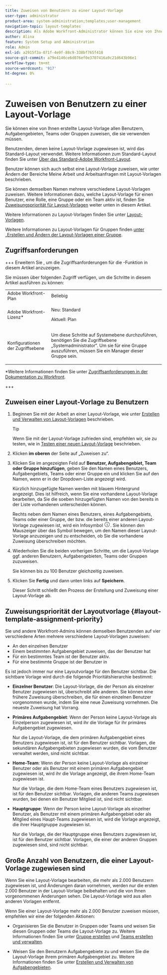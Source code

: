 ```yaml
---
title: Zuweisen von Benutzern zu einer Layout-Vorlage
user-type: administrator
product-area: system-administration;templates;user-management
navigation-topic: layout-templates
description: Als Adobe Workfront-Administrator können Sie eine von Ihnen erstellte Layout-Vorlage allen Benutzenden, Aufgabengebieten, Teams oder Gruppen zuweisen, die sie verwenden müssen.
author: Alina
feature: System Setup and Administration
role: Admin
exl-id: a2915f3a-071f-4e9f-88c9-338bf765f418
source-git-commit: a79e4146ce6d076ef0e3707416a9c21d643b96e1
workflow-type: tm+mt
source-wordcount: '917'
ht-degree: 0%

---
```


# Zuweisen von Benutzern zu einer Layout-Vorlage

Sie können eine von Ihnen erstellte Layout-Vorlage allen Benutzern, Aufgabengebieten, Teams oder Gruppen zuweisen, die sie verwenden müssen.

Benutzenden, denen keine Layout-Vorlage zugewiesen ist, wird das Standard-Layout verwendet. Weitere Informationen zum Standard-Layout finden Sie unter [Über das Standard-Adobe Workfront-Layout](../../../administration-and-setup/customize-workfront/use-layout-templates/about-the-default-wf-layout.md).

Benutzer können sich auch selbst eine Layout-Vorlage zuweisen, wie unter Ändern der Bereiche Meine Arbeit und Arbeitsanfragen mit Layout-Vorlagen beschrieben.

Sie können demselben Namen mehrere verschiedene Layout-Vorlagen zuweisen. Weitere Informationen dazu, welche Layout-Vorlage für einen Benutzer, eine Rolle, eine Gruppe oder ein Team aktiv ist, finden Sie [Zuweisungspriorität für Layout-Vorlagen](#layout-template-assignment-priority) weiter unten in diesem Artikel.

Weitere Informationen zu Layout-Vorlagen finden Sie unter [Layout-Vorlagen](../../../administration-and-setup/customize-workfront/use-layout-templates/use-layout-templates-customize-ui.md).

Weitere Informationen zu Layout-Vorlagen für Gruppen finden [ unter „Erstellen und Ändern der Layout-Vorlagen einer Gruppe](../../../administration-and-setup/manage-groups/work-with-group-objects/create-and-modify-a-groups-layout-templates.md).

## Zugriffsanforderungen

+++ Erweitern Sie , um die Zugriffsanforderungen für die -Funktion in diesem Artikel anzuzeigen.

Sie müssen über folgenden Zugriff verfügen, um die Schritte in diesem Artikel ausführen zu können:

<table style="table-layout:auto"> 
 <col> 
 <col> 
 <tbody> 
  <tr> 
   <td role="rowheader">Adobe Workfront-Plan</td> 
   <td>Beliebig</td> 
  </tr> 
  <tr> 
   <td role="rowheader">Adobe Workfront-Lizenz*</td> 
   <td><p>Neu: Standard</p>
  <p> Aktuell: Plan</p>
   </td> 
  </tr> 
  <tr> 
   <td role="rowheader">Konfigurationen der Zugriffsebene</td> 
   <td> <p>Um diese Schritte auf Systemebene durchzuführen, benötigen Sie die Zugriffsebene „Systemadministrator“.
Um sie für eine Gruppe auszuführen, müssen Sie ein Manager dieser Gruppe sein.</p> </td> 
  </tr> 
 </tbody> 
</table>

*Weitere Informationen finden Sie unter [Zugriffsanforderungen in der Dokumentation zu Workfront](/help/quicksilver/administration-and-setup/add-users/access-levels-and-object-permissions/access-level-requirements-in-documentation.md).

+++

## Zuweisen einer Layout-Vorlage zu Benutzern

1. Beginnen Sie mit der Arbeit an einer Layout-Vorlage, wie unter [Erstellen und Verwalten von Layout-Vorlagen](../../../administration-and-setup/customize-workfront/use-layout-templates/create-and-manage-layout-templates.md) beschrieben.

   >[!TIP]
   >
   >Wenn Sie mit der Layout-Vorlage zufrieden sind, empfehlen wir, sie zu testen, wie in [Testen einer neuen Layout-Vorlage](../../../administration-and-setup/customize-workfront/use-layout-templates/test-a-layout-template.md) beschrieben.

1. Klicken **im oberen** der Seite auf „Zuweisen zu“.
1. Klicken Sie im angezeigten Feld auf **Benutzer, Aufgabengebiet, Team oder Gruppe hinzufügen**, geben Sie den Namen eines Benutzers, Aufgabengebiets, Teams oder einer Gruppe ein und klicken Sie auf den Namen, wenn er in der Dropdown-Liste angezeigt wird.

   Kürzlich hinzugefügte Namen werden mit blauem Hintergrund angezeigt. Dies ist hilfreich, wenn Sie eine vorhandene Layout-Vorlage bearbeiten, da Sie die soeben hinzugefügten Namen von den bereits in der Liste vorhandenen unterscheiden können.

   Rechts neben dem Namen eines Benutzers, eines Aufgabengebiets, Teams oder einer Gruppe, der bzw. die bereits einer anderen Layout-Vorlage zugewiesen ist, wird ein Infosymbol ![](assets/info-icon.png). Sie können den Mauszeiger über das Symbol bewegen, um den Namen dieser Layout-Vorlage anzuzeigen und zu entscheiden, ob Sie die vorhandene Zuweisung überschreiben möchten.

1. Wiederholen Sie die beiden vorherigen Schritte, um die Layout-Vorlage ggf. anderen Benutzern, Aufgabengebieten, Teams oder Gruppen zuzuweisen.

   Sie können bis zu 100 Benutzer gleichzeitig zuweisen.

1. Klicken Sie **Fertig** und dann unten links auf **Speichern**.

   Dieser Schritt schließt den Prozess der Erstellung und Zuweisung einer Layout-Vorlage ab.

## Zuweisungspriorität der Layoutvorlage {#layout-template-assignment-priority}

Sie und andere Workfront-Admins können demselben Benutzenden auf vier verschiedene Arten mehrere verschiedene Layout-Vorlagen zuweisen:

* An den einzelnen Benutzer
* Einem bestimmten Aufgabengebiet zuweisen, das der Benutzer hat
* Für ein bestimmtes Team ist der Benutzer aktiv.
* Für eine bestimmte Gruppe ist der Benutzer in

Es ist jedoch immer nur eine Layoutvorlage für den Benutzer sichtbar. Die sichtbare Vorlage wird durch die folgende Prioritätshierarchie bestimmt:

* **Einzelner Benutzer**: Die Layout-Vorlage, die der Person als einzelner Benutzer zugewiesen ist, überschreibt alle anderen. Sie können eine frühere Zuweisung überschreiben, die für einen einzelnen Benutzer vorgenommen wurde, indem Sie eine neue Zuweisung vornehmen. Die neueste Zuweisung hat Vorrang.
* **Primäres Aufgabengebiet**: Wenn der Person keine Layout-Vorlage als Einzelperson zugewiesen ist, wird ihr die Vorlage für ihr primäres Aufgabengebiet zugewiesen.

  Nur die Layout-Vorlage, die dem primären Aufgabengebiet eines Benutzers zugewiesen ist, ist für den Benutzer sichtbar. Vorlagen, die sekundären Aufgabengebieten zugewiesen wurden, die vom Benutzer verwaltet werden, sind nicht sichtbar.

* **Home-Team**: Wenn der Person keine Layout-Vorlage als einzelner Benutzer oder als Benutzer mit einem primären Aufgabengebiet zugewiesen ist, wird ihr die Vorlage angezeigt, die ihrem Home-Team zugewiesen ist.

  Nur die Vorlage, die dem Home-Team eines Benutzers zugewiesen ist, ist für den Benutzer sichtbar. Vorlagen, die anderen Teams zugewiesen wurden, bei denen ein Benutzer Mitglied ist, sind nicht sichtbar.

* **Hauptgruppe**: Wenn der Person keine Layout-Vorlage als einzelner Benutzer, als Benutzer mit einem primären Aufgabengebiet oder als Mitglied eines Haupt-Teams zugewiesen ist, wird die Vorlage angezeigt, die ihrer Hauptgruppe zugewiesen ist.

  Nur die Vorlage, die der Hauptgruppe eines Benutzers zugewiesen ist, ist für den Benutzer sichtbar. Vorlagen, die einer der anderen Gruppen zugewiesen sind, sind nicht sichtbar.

## Große Anzahl von Benutzern, die einer Layout-Vorlage zugewiesen sind

Wenn Sie eine Layout-Vorlage bearbeiten, die mehr als 2.000 Benutzern zugewiesen ist, und Änderungen daran vornehmen, werden nur die ersten 2.000 Benutzer in der Layout-Vorlage beibehalten und die von Ihnen vorgenommenen Änderungen sehen. Die Layout-Vorlage wird aus allen anderen Vorlagen entfernt.

Wenn Sie einer Layout-Vorlage mehr als 2.000 Benutzer zuweisen müssen, empfehlen wir eine der folgenden Aktionen:

* Organisieren Sie die Benutzer in Gruppen oder Teams und weisen Sie diesen Gruppen oder Teams die Layout-Vorlage zu. Weitere Informationen finden Sie unter [Gruppe erstellen](../../../administration-and-setup/manage-groups/create-and-manage-groups/create-a-group.md) und [Teams erstellen und verwalten](../../../people-teams-and-groups/create-and-manage-teams/create-and-mange-teams.md).

* Weisen Sie den Benutzern Aufgabengebiete zu und weisen Sie die Layout-Vorlage ihrem primären Aufgabengebiet zu. Weitere Informationen finden Sie unter [Erstellen und Verwalten von Aufgabengebieten](../../../administration-and-setup/set-up-workfront/organizational-setup/create-manage-job-roles.md).
